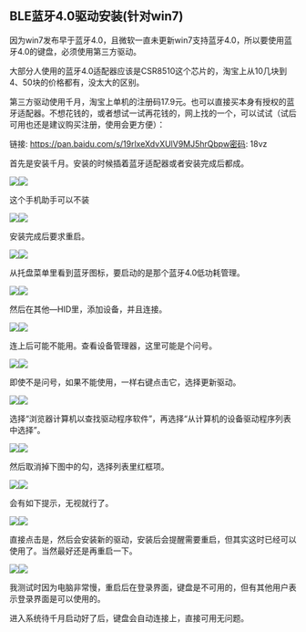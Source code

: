 ## BLE蓝牙4.0驱动安装\(针对win7\)

因为win7发布早于蓝牙4.0，且微软一直未更新win7支持蓝牙4.0，所以要使用蓝牙4.0的键盘，必须使用第三方驱动。

大部分人使用的蓝牙4.0适配器应该是CSR8510这个芯片的，淘宝上从10几块到4、50块的价格都有，没太大的区别。

第三方驱动使用千月，淘宝上单机的注册码17.9元。也可以直接买本身有授权的蓝牙适配器。不想花钱的，或者想试一试再花钱的，网上找的一个，可以试试（试后可用也还是建议购买注册，使用会更方便）：

链接: https://pan.baidu.com/s/19rlxeXdvXUlV9MJ5hrQbpw密码: 18vz

首先是安装千月。安装的时候插着蓝牙适配器或者安装完成后都成。

![](file:///C:\Users\drk\AppData\Local\Temp\msohtmlclip1\01\clip_image002.jpg)![](/assets/qy01.jpg)

这个手机助手可以不装

![](file:///C:\Users\drk\AppData\Local\Temp\msohtmlclip1\01\clip_image004.jpg)![](/assets/qy02.jpg)

安装完成后要求重启。

![](file:///C:\Users\drk\AppData\Local\Temp\msohtmlclip1\01\clip_image006.jpg)![](/assets/qy03.jpg)

从托盘菜单里看到蓝牙图标，要启动的是那个蓝牙4.0低功耗管理。

![](file:///C:\Users\drk\AppData\Local\Temp\msohtmlclip1\01\clip_image008.jpg)![](/assets/qy07.jpg)

然后在其他—HID里，添加设备，并且连接。

![](file:///C:\Users\drk\AppData\Local\Temp\msohtmlclip1\01\clip_image010.jpg)![](/assets/qy08.jpg)

连上后可能不能用。查看设备管理器，这里可能是个问号。

![](file:///C:\Users\drk\AppData\Local\Temp\msohtmlclip1\01\clip_image012.jpg)![](/assets/qy09.jpg)

即使不是问号，如果不能使用，一样右键点击它，选择更新驱动。

![](file:///C:\Users\drk\AppData\Local\Temp\msohtmlclip1\01\clip_image014.jpg)![](/assets/qy10.jpg)

选择“浏览器计算机以查找驱动程序软件”，再选择“从计算机的设备驱动程序列表中选择”。

![](file:///C:\Users\drk\AppData\Local\Temp\msohtmlclip1\01\clip_image016.jpg)![](/assets/qy11.jpg)

然后取消掉下图中的勾，选择列表里红框项。

![](file:///C:\Users\drk\AppData\Local\Temp\msohtmlclip1\01\clip_image018.jpg)![](/assets/qy12.jpg)

会有如下提示，无视就行了。

![](file:///C:\Users\drk\AppData\Local\Temp\msohtmlclip1\01\clip_image020.jpg)![](/assets/qy13.jpg)

直接点击是，然后会安装新的驱动，安装后会提醒需要重启，但其实这时已经可以使用了。当然最好还是再重启一下。

![](file:///C:\Users\drk\AppData\Local\Temp\msohtmlclip1\01\clip_image022.jpg)![](/assets/qy14.jpg)

我测试时因为电脑非常慢，重启后在登录界面，键盘是不可用的，但有其他用户表示登录界面是可以使用的。

进入系统待千月启动好了后，键盘会自动连接上，直接可用无问题。

